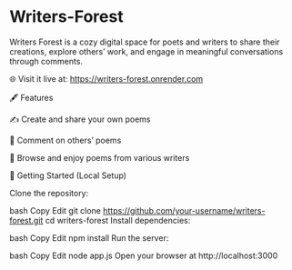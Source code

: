 # Writers-Forest
Writers Forest is a cozy digital space for poets and writers to share their creations, explore others’ work, and engage in meaningful conversations through comments.

🌐 Visit it live at: https://writers-forest.onrender.com

🖋️ Features

✍️ Create and share your own poems

💬 Comment on others’ poems

📖 Browse and enjoy poems from various writers

🚀 Getting Started (Local Setup)

Clone the repository:

bash
Copy
Edit
git clone https://github.com/your-username/writers-forest.git
cd writers-forest
Install dependencies:

bash
Copy
Edit
npm install
Run the server:

bash
Copy
Edit
node app.js
Open your browser at http://localhost:3000

